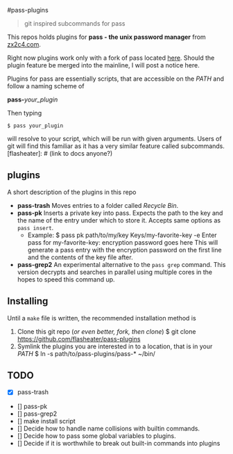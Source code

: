 #pass-plugins
> git inspired subcommands for pass

This repos holds plugins for __pass - the unix password manager__ from [zx2c4.com](http://git.zx2c4.com/password-store/).

Right now plugins work only with a fork of pass located [here](https://github.com/flasheater/pwd-store). Should the plugin feature be merged into the mainline, I will post a notice here.

Plugins for pass are essentially scripts, that are accessible on the *PATH* and follow a naming scheme of

__pass-__*your_plugin*

Then typing

    $ pass your_plugin

will resolve to your script, which will be run with given arguments.
Users of git will find this familiar as it has a very similar feature called subcommands.
[flasheater]: # (link to docs anyone?)

## plugins
A short description of the plugins in this repo

 * **pass-trash**
 	Moves entries to a folder called *Recycle Bin*.
 * **pass-pk**
 	Inserts a private key into pass. Expects the path to the key and the name of the entry under which to store it. Accepts same options as ```pass insert```.
    *  Example:
    			$ pass pk path/to/my/key Keys/my-favorite-key -e
                Enter pass for my-favorite-key: encryption password goes here
        This will generate a pass entry with the encryption password on the first line and the contents of the key file after.
 * **pass-grep2**
 	An experimental alternative to the ```pass grep``` command. This version decrypts and searches in parallel using multiple cores in the hopes to speed this command up.

## Installing
Until a ```make``` file is written, the recommended installation method is
1. Clone this git repo (*or even better, fork, then clone*)
		$ git clone https://github.com/flasheater/pass-plugins
2. Symlink the plugins you are interested in to a location, that is in your *PATH*
		$ ln -s path/to/pass-plugins/pass-* ~/bin/

## TODO
- [x] pass-trash
- [] pass-pk
- [] pass-grep2
- [] make install script
- [] Decide how to handle name collisions with builtin commands.
- [] Decide how to pass some global variables to plugins.
- [] Decide if it is worthwhile to break out built-in commands into plugins